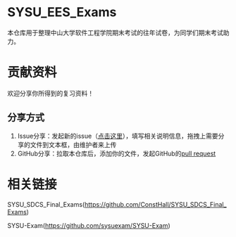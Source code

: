 # SYSU_EES_Exams
本仓库用于整理中山大学软件工程学院期末考试的往年试卷，为同学们期末考试助力。


# 贡献资料
欢迎分享你所得到的复习资料！

## 分享方式
1.  Issue分享：发起新的issue（[点击这里](https://github.com/DreamingLri/SYSU_SSE_Exams/issues/new)），填写相关说明信息，拖拽上需要分享的文件到文本框，由维护者来上传
2.  GitHub分享：拉取本仓库后，添加你的文件，发起GitHub的[pull request](https://help.github.com/articles/creating-a-pull-request/)

# 相关链接
SYSU_SDCS_Final_Exams(https://github.com/ConstHall/SYSU_SDCS_Final_Exams)

SYSU-Exam(https://github.com/sysuexam/SYSU-Exam)
